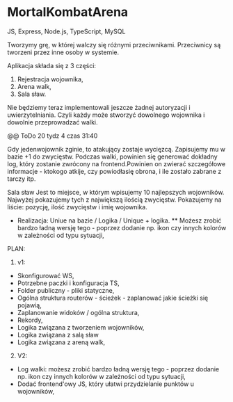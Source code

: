 # MortalKombatArena
 
JS, Express, Node.js, TypeScript, MySQL

Tworzymy grę, w której walczy się różnymi przeciwnikami.
Przeciwnicy są tworzeni przez inne osoby w systemie.

Aplikacja składa się z 3 części:
1. Rejestracja wojownika,
2. Arena walk,
3. Sala sław.

Nie będziemy teraz implementowali jeszcze żadnej autoryzacji i uwierzytelniania. Czyli każdy może stworzyć dowolnego wojownika i dowolnie przeprowadzać walki.

@@ ToDo 20 tydz 4 czas 31:40


Gdy jedenwojownik zginie, to atakujący zostaje wycięzcą. Zapisujemy mu w bazie +1 do zwycięstw.
Podczas walki, powinien się generować dokładny log, który zostanie zwrócony na frontend.Powinien on zwierać szczegółowe informacje - ktokogo atkije, czy powiodłasię obrona, i ile zostało zabrane z tarczy itp.

Sala sław
Jest to miejsce, w którym wpisujemy 10 najlepszych wojowników. Najwyżej pokazujemy tych z największą ilością zwycięstw. Pokazujemy na liście: pozycję, ilość zwycięstw i imię wojownika.

* Realizacja: Uniue na bazie / Logika / Unique + logika.
** Możesz zrobić bardzo ładną wersję tego - poprzez dodanie np. ikon czy innych kolorów w zależności od typu sytuacji,

PLAN:
1. v1:
- Skonfigurować WS,
- Potrzebne paczki i konfiguracja TS,
- Folder publiczny - pliki statyczne,
- Ogólna struktura routerów - ścieżek - zaplanować jakie ścieżki się pojawią,
- Zaplanowanie widoków / ogólna struktura,
- Rekordy,
- Logika związana z tworzeniem wojowników,
- Logika związana z salą sław
- Logika związana z areną walk,
    
2. V2:
- Log walki: możesz zrobić bardzo ładną wersję tego - poprzez dodanie np. ikon czy innych kolorów w zależności od typu sytuacji,
-  Dodać frontend'owy JS, który ułatwi przydzielanie punktów u wojowników,